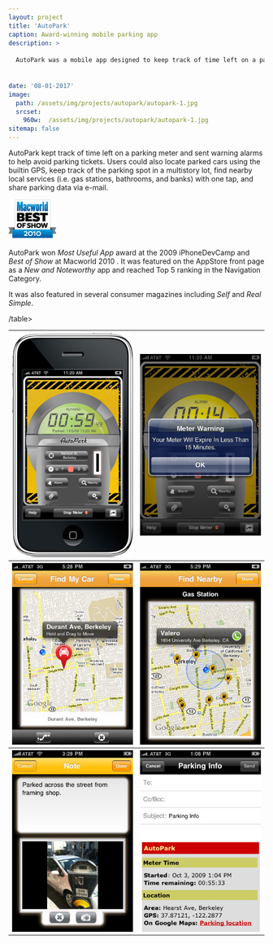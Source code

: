 ```yaml
---
layout: project
title: 'AutoPark'
caption: Award-winning mobile parking app 
description: >

  AutoPark was a mobile app designed to keep track of time left on a parking meter and send alerts to avoid parking tickets.


date: '08-01-2017'
image: 
  path: /assets/img/projects/autopark/autopark-1.jpg
  srcset: 
    960w:  /assets/img/projects/autopark/autopark-1.jpg
sitemap: false
---
```


AutoPark kept track of time left on a parking meter and sent warning alarms to help avoid parking tickets. Users could also locate parked cars using the builtin GPS, keep track of the parking spot in a multistory lot, find nearby local services (i.e. gas stations, bathrooms, and banks) with one tap, and share parking data via e-mail.

![](/assets/img/projects/autopark/mw2010-bestofshow.png)

AutoPark won *Most Useful App* award at the 2009 iPhoneDevCamp and *Best of Show* at Macworld 2010 . It was featured on the AppStore front page as a *New and Noteworthy* app and reached Top 5 ranking in the Navigation Category. 

It was also featured in several consumer magazines including *Self* and *Real Simple*.

<table cellspacing="0" cellpadding="0">
  <tr>
    <th><img src="/assets/img/projects/autopark/autopark-1.jpg" width="300"></th>
    <th><img src="/assets/img/projects/autopark/autopark-2.jpg" width="300"></th>
  </tr>
  <tr>
    <th><img src="/assets/img/projects/autopark/autopark-3.jpg" width="300"></th>
    <th><img src="/assets/img/projects/autopark/autopark-4.jpg" width="300"></th>
  </tr>
  <tr>
    <th><img src="/assets/img/projects/autopark/autopark-5.jpg" width="300"></th>
    <th><img src="/assets/img/projects/autopark/autopark-6.jpg" width="300"></th>
  </tr>
 /table>





